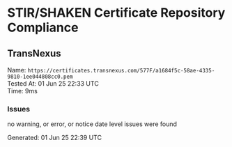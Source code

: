 # STIR/SHAKEN Certificate Repository Compliance

## TransNexus

Name: `https://certificates.transnexus.com/577F/a1684f5c-58ae-4335-9810-1ee044808cc0.pem`\
Tested At: 01 Jun 25 22:33 UTC\
Time: 9ms

### Issues

no warning, or error, or notice date level issues were found

Generated: 01 Jun 25 22:39 UTC